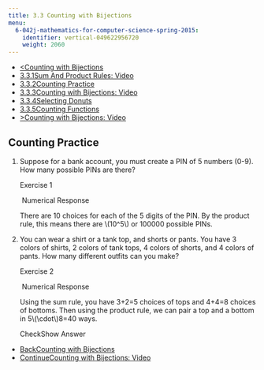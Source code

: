 ```yaml
---
title: 3.3 Counting with Bijections
menu:
  6-042j-mathematics-for-computer-science-spring-2015:
    identifier: vertical-049622956720
    weight: 2060
---
```

*   [<Counting with Bijections](/courses/electrical-engineering-and-computer-science/6-042j-mathematics-for-computer-science-spring-2015/counting/tp9-1)
*   [3.3.1Sum And Product Rules: Video](/courses/electrical-engineering-and-computer-science/6-042j-mathematics-for-computer-science-spring-2015/counting/tp9-1)
*   [3.3.2Counting Practice](/courses/electrical-engineering-and-computer-science/6-042j-mathematics-for-computer-science-spring-2015/counting/tp9-1/vertical-049622956720)
*   [3.3.3Counting with Bijections: Video](/courses/electrical-engineering-and-computer-science/6-042j-mathematics-for-computer-science-spring-2015/counting/tp9-1/vertical-96a6db418419)
*   [3.3.4Selecting Donuts](/courses/electrical-engineering-and-computer-science/6-042j-mathematics-for-computer-science-spring-2015/counting/tp9-1/vertical-74c5f1c609a4)
*   [3.3.5Counting Functions](/courses/electrical-engineering-and-computer-science/6-042j-mathematics-for-computer-science-spring-2015/counting/tp9-1/vertical-8ad5a4d769b7)
*   [\>Counting with Bijections: Video](/courses/electrical-engineering-and-computer-science/6-042j-mathematics-for-computer-science-spring-2015/counting/tp9-1/vertical-96a6db418419)

Counting Practice
-----------------

  

1.  Suppose for a bank account, you must create a PIN of 5 numbers (0-9). How many possible PINs are there?
    
    Exercise 1
    
    &nbsp;Numerical Response&nbsp;
    
    There are 10 choices for each of the 5 digits of the PIN. By the product rule, this means there are \\(10^5\\) or 100000 possible PINs.
    
  
3.  You can wear a shirt or a tank top, and shorts or pants. You have 3 colors of shirts, 2 colors of tank tops, 4 colors of shorts, and 4 colors of pants. How many different outfits can you make?
    
    Exercise 2
    
    &nbsp;Numerical Response&nbsp;
    
    Using the sum rule, you have 3+2=5 choices of tops and 4+4=8 choices of bottoms. Then using the product rule, we can pair a top and a bottom in 5\\(\\cdot\\)8=40 ways.
    
    CheckShow Answer
    

*   [BackCounting with Bijections](/courses/electrical-engineering-and-computer-science/6-042j-mathematics-for-computer-science-spring-2015/counting/tp9-1)
*   [ContinueCounting with Bijections: Video](/courses/electrical-engineering-and-computer-science/6-042j-mathematics-for-computer-science-spring-2015/counting/tp9-1/vertical-96a6db418419)